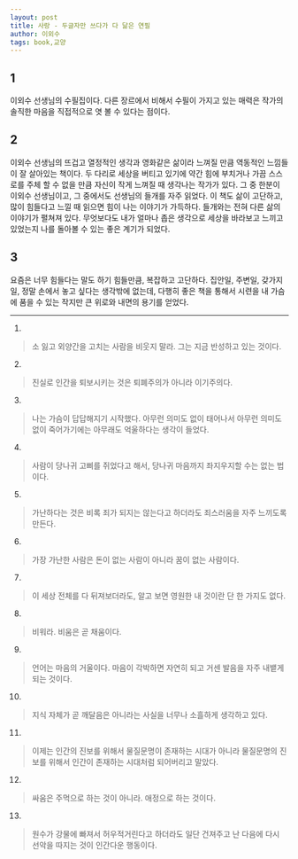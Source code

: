 ```yaml
---
layout: post
title: 사랑 - 두글자만 쓰다가 다 닮은 연필
author: 이외수
tags: book,교양
---
```


## 1
이외수 선생님의 수필집이다. 다른 장르에서 비해서 수필이 가지고 있는 매력은 작가의 솔직한 마음을 직접적으로 엿 볼 수 있다는 점이다.

## 2
이외수 선생님의 뜨겁고 열정적인 생각과 영화같은 삶이라 느껴질 만큼 역동적인 느낌들이 잘 살아있는 책이다. 두 다리로 세상을 버티고 있기에 약간 힘에 부치거나 가끔 스스로를 주체 할 수 없을 만큼 자신이 작게 느껴질 때 생각나는 작가가 있다. 그 중 한분이 이외수 선생님이고, 그 중에서도 선생님의 들개를 자주 읽었다. 이 책도 삶이 고단하고, 많이 힘들다고 느낄 때 읽으면 힘이 나는 이야기가 가득하다. 들개와는 전혀 다른 삶의 이야기가 펼쳐져 있다. 무엇보다도 내가 얼마나 좁은 생각으로 세상을 바라보고 느끼고 있었는지 나를 돌아볼 수 있는 좋은 계기가 되었다.

## 3
요즘은 너무 힘들다는 말도 하기 힘들만큼, 복잡하고 고단하다. 집안일, 주변일, 갖가지 일, 정말 손에서 놓고 싶다는 생각밖에 없는데, 다행히 좋은 책을 통해서 시련을 내 가슴에 품을 수 있는 작지만 큰 위로와 내면의 용기를 얻었다.

----

1. 
> 소 잃고 외양간을 고치는 사람을 비웃지 말라. 그는 지금 반성하고 있는 것이다.

2. 
> 진실로 인간을 퇴보시키는 것은 퇴폐주의가 아니라 이기주의다.

3. 
> 나는 가슴이 답답해지기 시작했다. 아무런 의미도 없이 태어나서 아무런 의미도 없이 죽어가기에는 아무래도 억울하다는 생각이 들었다.

4. 
> 사람이 당나귀 고삐를 쥐었다고 해서, 당나귀 마음까지 좌지우지할 수는 없는 법이다.

5. 
> 가난하다는 것은 비록 죄가 되지는 않는다고 하더라도 죄스러움을 자주 느끼도록 만든다.

6. 
> 가장 가난한 사람은 돈이 없는 사람이 아니라 꿈이 없는 사람이다.

7. 
> 이 세상 전체를 다 뒤져보더라도, 알고 보면 영원한 내 것이란 단 한 가지도 없다.

8. 
> 비워라. 비움은 곧 채움이다.

9. 
> 언어는 마음의 거울이다. 마음이 각박하면 자연히 되고 거센 발음을 자주 내뱉게 되는 것이다.

10. 
> 지식 자체가 곧 깨달음은 아니라는 사실을 너무나 소흘하게 생각하고 있다.

11. 
> 이제는 인간의 진보를 위해서 물질문명이 존재하는 시대가 아니라 물질문명의 진보를 위해서 인간이 존재하는 시대처럼 되어버리고 말았다.

12. 
> 싸움은 주먹으로 하는 것이 아니라. 애정으로 하는 것이다.

13. 
> 원수가 강물에 빠져서 허우적거린다고 하더라도 일단 건져주고 난 다음에 다시 선악을 따지는 것이 인간다운 행동이다.

 

